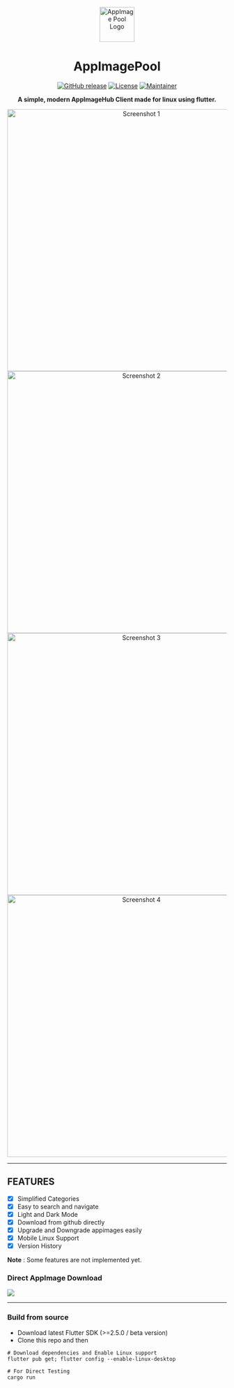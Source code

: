 <p align="center"><a href="#appimagepool"><img src="https://raw.githubusercontent.com/prateekmedia/appimagepool/main/assets/appimagepool.png" height=80px alt="AppImage Pool Logo"/></a></p>
<h1 align="center">AppImagePool</h1>
<p align="center">
<a href="https://github.com/prateekmedia/appimagepool/releases"><img alt="GitHub release" src="https://img.shields.io/github/v/release/prateekmedia/appimagepool?color=blueviolet"/></a> <a href="LICENSE"><img alt="License" src="https://img.shields.io/github/license/prateekmedia/appimagepool?color=blueviolet"/></a> <a href="https://github.com/prateekmedia"><img alt="Maintainer" src="https://img.shields.io/badge/Maintainer-prateekmedia-blueviolet"/></a>
</p>

<p align="center"><b>A simple, modern AppImageHub Client made for linux using flutter.</b></p>

<p align="center"><img width=600 src="https://raw.githubusercontent.com/prateekmedia/appimagepool/main/assets/screenshot/home.jpg" alt="Screenshot 1"/> <img width=600  src="https://raw.githubusercontent.com/prateekmedia/appimagepool/main/assets/screenshot/app.jpg" alt="Screenshot 2"/> <img width=600 src="https://raw.githubusercontent.com/prateekmedia/appimagepool/main/assets/screenshot/search.jpg" alt="Screenshot 3"/>  <img  width=600 src="https://raw.githubusercontent.com/prateekmedia/appimagepool/main/assets/screenshot/category.jpg" alt="Screenshot 4"/></p>

---

## FEATURES
- [x] Simplified Categories
- [x] Easy to search and navigate
- [x] Light and Dark Mode
- [x] Download from github directly
- [x] Upgrade and Downgrade appimages easily
- [x] Mobile Linux Support
- [x] Version History

**Note** : Some features are not implemented yet.


### Direct AppImage Download 
<a href="https://github.com/prateekmedia/appimagepool/releases/latest/"><img src="https://img.shields.io/badge/Download from Github-indigo?style=for-the-badge&logo=Github"/></a>

---

### Build from source

- Download latest Flutter SDK (>=2.5.0 / beta version)
- Clone this repo and then 

```
# Download dependencies and Enable Linux support
flutter pub get; flutter config --enable-linux-desktop

# For Direct Testing
cargo run
```
